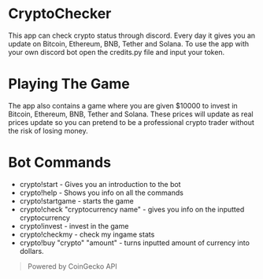 ﻿# CryptoChecker
This app can check crypto status through discord. Every day it gives you an update on Bitcoin, Ethereum, BNB, Tether and Solana.
To use the app with your own discord bot open the credits.py file and input your token.
# Playing The Game
The app also contains a game where you are given $10000 to invest in Bitcoin, Ethereum, BNB, Tether and Solana. These prices will update as real prices update so you can pretend to be a professional crypto trader without the risk of losing money.
# Bot Commands
* crypto!start - Gives you an introduction to the bot
* crypto!help - Shows you info on all the commands
* crypto!startgame - starts the game
* crypto!check "cryptocurrency name" - gives you info on the inputted cryptocurrency
* crypto!invest - invest in the game
* crypto!checkmy - check my ingame stats
* crypto!buy "crypto" "amount" - turns inputted amount of currency into dollars.

>Powered by CoinGecko API